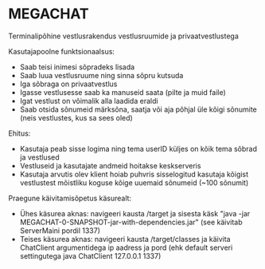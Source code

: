 # MEGACHAT
Terminalipõhine vestlusrakendus vestlusruumide ja privaatvestlustega

Kasutajapoolne funktsionaalsus:
* Saab teisi inimesi sõpradeks lisada
* Saab luua vestlusruume ning sinna sõpru kutsuda
* Iga sõbraga on privaatvestlus
* Igasse vestlusesse saab ka manuseid saata (pilte ja muid faile)
* Igat vestlust on võimalik alla laadida eraldi
* Saab otsida sõnumeid märksõna, saatja või aja põhjal üle kõigi sõnumite (neis vestlustes, kus sa sees oled)

Ehitus:
* Kasutaja peab sisse logima ning tema userID küljes on kõik tema sõbrad ja vestlused
* Vestluseid ja kasutajate andmeid hoitakse keskserveris
* Kasutaja arvutis olev klient hoiab puhvris sisselogitud kasutaja kõigist vestlustest mõistliku koguse kõige uuemaid sõnumeid (~100 sõnumit)

Praegune käivitamisõpetus käsurealt:
* Ühes käsurea aknas: navigeeri kausta /target ja sisesta käsk "java -jar MEGACHAT-0-SNAPSHOT-jar-with-dependencies.jar" (see käivitab ServerMaini pordil 1337)
* Teises käsurea aknas: navigeeri kausta /target/classes ja käivita ChatClient argumentidega ip aadress ja pord (ehk default serveri settingutega java ChatClient 127.0.0.1 1337)
